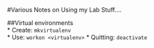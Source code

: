 #Various Notes on Using my Lab Stuff....  

##Virtual environments  
	* Create: `mkvirtualenv`   
	* Use: `workon <virtualenv>` 
	* Quitting: `deactivate`
